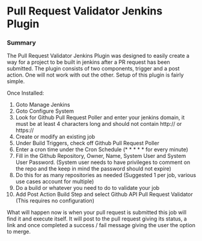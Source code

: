 # Pull Request Validator Jenkins Plugin
### Summary
The Pull Request Validator Jenkins Plugin was designed to easily create a way for a project to be built in jenkins after a PR request has been submitted.  The plugin consists of two components, trigger and a post action.  One will not work with out the other.  Setup of this plugin is fairly simple. 

Once Installed:
1. Goto Manage Jenkins
2. Goto Configure System
3. Look for Github Pull Request Poller and enter your jenkins domain, it must be at least 4 characters long and should not contain http:// or https://
4. Create or modify an existing job
5. Under Build Triggers, check off Github Pull Request Poller
6. Enter a cron time under the Cron Schedule (* * * * * for every minute)
7. Fill in the Github Repository, Owner, Name, System User and System User Password.  (System user needs to have privileges to comment on the repo and the keep in mind the password should not expire)
8. Do this for as many repositories as needed (Suggested 1 per job, various use cases account for multiple)
9. Do a build or whatever you need to do to validate your job
10. Add Post Action Build Step and select Github API Pull Request Validator (This requires no configuration)

What will happen now is when your pull request is submitted this job will find it and execute itself.  It will post to the pull request giving its status, a link and once completed a success / fail message giving the user the option to merge.
